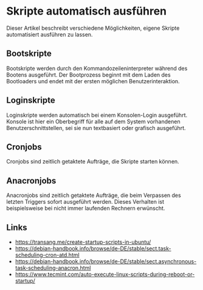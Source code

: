 # Skripte automatisch ausführen

Dieser Artikel beschreibt verschiedene Möglichkeiten,
eigene Skripte automatisiert ausführen zu lassen.

## Bootskripte

Bootskripte werden durch den Kommandozeileninterpreter während des Bootens ausgeführt.
Der Bootprozess beginnt mit dem Laden des Bootloaders und endet mit der ersten möglichen Benutzerinteraktion.

## Loginskripte

Loginskripte werden automatisch bei einem Konsolen-Login ausgeführt.
Konsole ist hier ein Oberbegriff für alle auf dem System vorhandenen Benutzerschnittstellen,
sei sie nun textbasiert oder grafisch ausgeführt.

## Cronjobs

Cronjobs sind zeitlich getaktete Aufträge,
die Skripte starten können.

## Anacronjobs

Anacronjobs sind zeitlich getaktete Aufträge,
die beim Verpassen des letzten Triggers sofort ausgeführt werden.
Dieses Verhalten ist beispielsweise bei nicht immer laufenden Rechnern erwünscht.

## Links

* https://transang.me/create-startup-scripts-in-ubuntu/
* https://debian-handbook.info/browse/de-DE/stable/sect.task-scheduling-cron-atd.html
* https://debian-handbook.info/browse/de-DE/stable/sect.asynchronous-task-scheduling-anacron.html
* https://www.tecmint.com/auto-execute-linux-scripts-during-reboot-or-startup/
